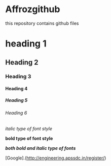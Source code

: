 # Affrozgithub
this repository contains github files

# heading 1
## Heading 2
### Heading 3
#### Heading 4
##### Heading 5
###### Heading 6

*italic type of font style*

**bold type of font style**

***both bold and italic type of fonts***

[Google].(http://engineering.apssdc.in/register/)
